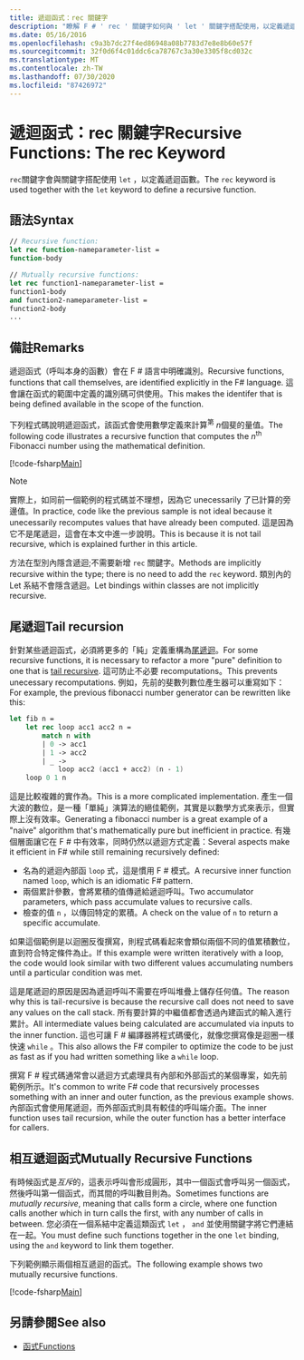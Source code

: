 ```yaml
---
title: 遞迴函式：rec 關鍵字
description: "瞭解 F # ' rec ' 關鍵字如何與 ' let ' 關鍵字搭配使用，以定義遞迴函數。"
ms.date: 05/16/2016
ms.openlocfilehash: c9a3b7dc27f4ed86948a08b7783d7e8e8b60e57f
ms.sourcegitcommit: 32f0d6f4c01ddc6ca78767c3a30e3305f8cd032c
ms.translationtype: MT
ms.contentlocale: zh-TW
ms.lasthandoff: 07/30/2020
ms.locfileid: "87426972"
---
```

# <a name="recursive-functions-the-rec-keyword"></a><span data-ttu-id="633c1-103">遞迴函式：rec 關鍵字</span><span class="sxs-lookup"><span data-stu-id="633c1-103">Recursive Functions: The rec Keyword</span></span>

<span data-ttu-id="633c1-104">`rec`關鍵字會與關鍵字搭配使用 `let` ，以定義遞迴函數。</span><span class="sxs-lookup"><span data-stu-id="633c1-104">The `rec` keyword is used together with the `let` keyword to define a recursive function.</span></span>

## <a name="syntax"></a><span data-ttu-id="633c1-105">語法</span><span class="sxs-lookup"><span data-stu-id="633c1-105">Syntax</span></span>

```fsharp
// Recursive function:
let rec function-nameparameter-list =
function-body

// Mutually recursive functions:
let rec function1-nameparameter-list =
function1-body
and function2-nameparameter-list =
function2-body
...
```

## <a name="remarks"></a><span data-ttu-id="633c1-106">備註</span><span class="sxs-lookup"><span data-stu-id="633c1-106">Remarks</span></span>

<span data-ttu-id="633c1-107">遞迴函式（呼叫本身的函數）會在 F # 語言中明確識別。</span><span class="sxs-lookup"><span data-stu-id="633c1-107">Recursive functions, functions that call themselves, are identified explicitly in the F# language.</span></span> <span data-ttu-id="633c1-108">這會讓在函式的範圍中定義的識別碼可供使用。</span><span class="sxs-lookup"><span data-stu-id="633c1-108">This makes the identifer that is being defined available in the scope of the function.</span></span>

<span data-ttu-id="633c1-109">下列程式碼說明遞迴函式，該函式會使用數學定義來計算<sup>第</sup> *n*個斐的量值。</span><span class="sxs-lookup"><span data-stu-id="633c1-109">The following code illustrates a recursive function that computes the *n*<sup>th</sup> Fibonacci number using the mathematical definition.</span></span>

[!code-fsharp[Main](~/samples/snippets/fsharp/lang-ref-1/snippet4001.fs)]

> [!NOTE]
> <span data-ttu-id="633c1-110">實際上，如同前一個範例的程式碼並不理想，因為它 unecessarily 了已計算的旁邊值。</span><span class="sxs-lookup"><span data-stu-id="633c1-110">In practice, code like the previous sample is not ideal because it unecessarily recomputes values that have already been computed.</span></span> <span data-ttu-id="633c1-111">這是因為它不是尾遞迴，這會在本文中進一步說明。</span><span class="sxs-lookup"><span data-stu-id="633c1-111">This is because it is not tail recursive, which is explained further in this article.</span></span>

<span data-ttu-id="633c1-112">方法在型別內隱含遞迴;不需要新增 `rec` 關鍵字。</span><span class="sxs-lookup"><span data-stu-id="633c1-112">Methods are implicitly recursive within the type; there is no need to add the `rec` keyword.</span></span> <span data-ttu-id="633c1-113">類別內的 Let 系結不會隱含遞迴。</span><span class="sxs-lookup"><span data-stu-id="633c1-113">Let bindings within classes are not implicitly recursive.</span></span>

## <a name="tail-recursion"></a><span data-ttu-id="633c1-114">尾遞迴</span><span class="sxs-lookup"><span data-stu-id="633c1-114">Tail recursion</span></span>

<span data-ttu-id="633c1-115">針對某些遞迴函式，必須將更多的「純」定義重構為[尾遞迴](https://cs.stackexchange.com/questions/6230/what-is-tail-recursion)。</span><span class="sxs-lookup"><span data-stu-id="633c1-115">For some recursive functions, it is necessary to refactor a more "pure" definition to one that is [tail recursive](https://cs.stackexchange.com/questions/6230/what-is-tail-recursion).</span></span> <span data-ttu-id="633c1-116">這可防止不必要 recomputations。</span><span class="sxs-lookup"><span data-stu-id="633c1-116">This prevents unecessary recomputations.</span></span> <span data-ttu-id="633c1-117">例如，先前的斐數列數位產生器可以重寫如下：</span><span class="sxs-lookup"><span data-stu-id="633c1-117">For example, the previous fibonacci number generator can be rewritten like this:</span></span>

```fsharp
let fib n =
    let rec loop acc1 acc2 n =
        match n with
        | 0 -> acc1
        | 1 -> acc2
        | _ ->
            loop acc2 (acc1 + acc2) (n - 1)
    loop 0 1 n
```

<span data-ttu-id="633c1-118">這是比較複雜的實作為。</span><span class="sxs-lookup"><span data-stu-id="633c1-118">This is a more complicated implementation.</span></span> <span data-ttu-id="633c1-119">產生一個大波的數位，是一種「單純」演算法的絕佳範例，其實是以數學方式來表示，但實際上沒有效率。</span><span class="sxs-lookup"><span data-stu-id="633c1-119">Generating a fibonacci number is a great example of a "naive" algorithm that's mathematically pure but inefficient in practice.</span></span> <span data-ttu-id="633c1-120">有幾個層面讓它在 F # 中有效率，同時仍然以遞迴方式定義：</span><span class="sxs-lookup"><span data-stu-id="633c1-120">Several aspects make it efficient in F# while still remaining recursively defined:</span></span>

* <span data-ttu-id="633c1-121">名為的遞迴內部函 `loop` 式，這是慣用 F # 模式。</span><span class="sxs-lookup"><span data-stu-id="633c1-121">A recursive inner function named `loop`, which is an idiomatic F# pattern.</span></span>
* <span data-ttu-id="633c1-122">兩個累計參數，會將累積的值傳遞給遞迴呼叫。</span><span class="sxs-lookup"><span data-stu-id="633c1-122">Two accumulator parameters, which pass accumulate values to recursive calls.</span></span>
* <span data-ttu-id="633c1-123">檢查的值 `n` ，以傳回特定的累積。</span><span class="sxs-lookup"><span data-stu-id="633c1-123">A check on the value of `n` to return a specific accumulate.</span></span>

<span data-ttu-id="633c1-124">如果這個範例是以迴圈反復撰寫，則程式碼看起來會類似兩個不同的值累積數位，直到符合特定條件為止。</span><span class="sxs-lookup"><span data-stu-id="633c1-124">If this example were written iteratively with a loop, the code would look similar with two different values accumulating numbers until a particular condition was met.</span></span>

<span data-ttu-id="633c1-125">這是尾遞迴的原因是因為遞迴呼叫不需要在呼叫堆疊上儲存任何值。</span><span class="sxs-lookup"><span data-stu-id="633c1-125">The reason why this is tail-recursive is because the recursive call does not need to save any values on the call stack.</span></span> <span data-ttu-id="633c1-126">所有要計算的中繼值都會透過內建函式的輸入進行累計。</span><span class="sxs-lookup"><span data-stu-id="633c1-126">All intermediate values being calculated are accumulated via inputs to the inner function.</span></span> <span data-ttu-id="633c1-127">這也可讓 F # 編譯器將程式碼優化，就像您撰寫像是迴圈一樣快速 `while` 。</span><span class="sxs-lookup"><span data-stu-id="633c1-127">This also allows the F# compiler to optimize the code to be just as fast as if you had written something like a `while` loop.</span></span>

<span data-ttu-id="633c1-128">撰寫 F # 程式碼通常會以遞迴方式處理具有內部和外部函式的某個專案，如先前範例所示。</span><span class="sxs-lookup"><span data-stu-id="633c1-128">It's common to write F# code that recursively processes something with an inner and outer function, as the previous example shows.</span></span> <span data-ttu-id="633c1-129">內部函式會使用尾遞迴，而外部函式則具有較佳的呼叫端介面。</span><span class="sxs-lookup"><span data-stu-id="633c1-129">The inner function uses tail recursion, while the outer function has a better interface for callers.</span></span>

## <a name="mutually-recursive-functions"></a><span data-ttu-id="633c1-130">相互遞迴函式</span><span class="sxs-lookup"><span data-stu-id="633c1-130">Mutually Recursive Functions</span></span>

<span data-ttu-id="633c1-131">有時候函式是*互斥*的，這表示呼叫會形成圓形，其中一個函式會呼叫另一個函式，然後呼叫第一個函式，而其間的呼叫數目則為。</span><span class="sxs-lookup"><span data-stu-id="633c1-131">Sometimes functions are *mutually recursive*, meaning that calls form a circle, where one function calls another which in turn calls the first, with any number of calls in between.</span></span> <span data-ttu-id="633c1-132">您必須在一個系結中定義這類函式 `let` ， `and` 並使用關鍵字將它們連結在一起。</span><span class="sxs-lookup"><span data-stu-id="633c1-132">You must define such functions together in the one `let` binding, using the `and` keyword to link them together.</span></span>

<span data-ttu-id="633c1-133">下列範例顯示兩個相互遞迴的函式。</span><span class="sxs-lookup"><span data-stu-id="633c1-133">The following example shows two mutually recursive functions.</span></span>

[!code-fsharp[Main](~/samples/snippets/fsharp/lang-ref-1/snippet4002.fs)]

## <a name="see-also"></a><span data-ttu-id="633c1-134">另請參閱</span><span class="sxs-lookup"><span data-stu-id="633c1-134">See also</span></span>

- [<span data-ttu-id="633c1-135">函式</span><span class="sxs-lookup"><span data-stu-id="633c1-135">Functions</span></span>](index.md)
